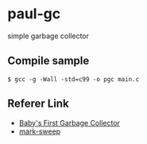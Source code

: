 # paul-gc
simple garbage collector

## Compile sample
```
$ gcc -g -Wall -std=c99 -o pgc main.c
```

## Referer Link
- [Baby's First Garbage Collector](http://journal.stuffwithstuff.com/2013/12/08/babys-first-garbage-collector/)
- [mark-sweep](https://github.com/munificent/mark-sweep)
